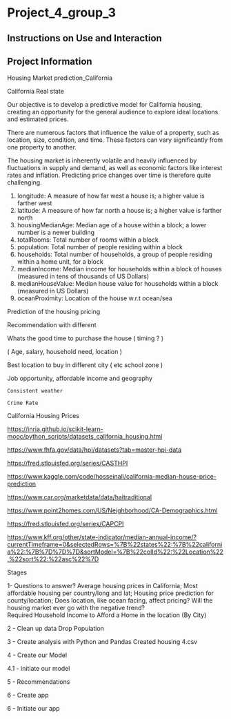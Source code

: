 # Project_4_group_3

## Instructions on Use and Interaction


## Project Information
Housing Market prediction_California

California Real state

Our objective is to develop a predictive model for California housing, creating an opportunity for the general audience to explore ideal locations and estimated prices.

There are numerous factors that influence the value of a property, such as location, size, condition, and time. These factors can vary significantly from one property to another.

The housing market is inherently volatile and heavily influenced by fluctuations in supply and demand, as well as economic factors like interest rates and inflation. Predicting price changes over time is therefore quite challenging.




1. longitude: A measure of how far west a house is; a higher value is farther west
2. latitude: A measure of how far north a house is; a higher value is farther north
3. housingMedianAge: Median age of a house within a block; a lower number is a newer building
4. totalRooms: Total number of rooms within a block
6. population: Total number of people residing within a block
7. households: Total number of households, a group of people residing within a home unit, for a block
8. medianIncome: Median income for households within a block of houses (measured in tens of thousands of US Dollars)
9. medianHouseValue: Median house value for households within a block (measured in US Dollars)
10. oceanProximity: Location of the house w.r.t ocean/sea




Prediction of the housing pricing

Recommendation with different

Whats the good time to purchase the house ( timing ? )

( Age, salary, household need, location )

Best location to buy in different city ( etc school zone )

Job opportunity, affordable income and geography
	
	Consistent weather

	Crime Rate




California Housing Prices

https://inria.github.io/scikit-learn-mooc/python_scripts/datasets_california_housing.html

https://www.fhfa.gov/data/hpi/datasets?tab=master-hpi-data

https://fred.stlouisfed.org/series/CASTHPI

https://www.kaggle.com/code/hosseinali/california-median-house-price-prediction

https://www.car.org/marketdata/data/haitraditional

https://www.point2homes.com/US/Neighborhood/CA-Demographics.html

https://fred.stlouisfed.org/series/CAPCPI

https://www.kff.org/other/state-indicator/median-annual-income/?currentTimeframe=0&selectedRows=%7B%22states%22:%7B%22california%22:%7B%7D%7D%7D&sortModel=%7B%22colId%22:%22Location%22,%22sort%22:%22asc%22%7D


Stages

1- Questions to answer?
Average housing prices in California;
Most affordable housing per country/long and lat;
Housing price prediction for county/location;
Does location, like ocean facing, affect pricing?
Will the housing market ever go with the negative trend?  
Required Household Income to Afford a Home in the location (By City)


2 - Clean up data
Drop Population

3 - Create analysis with Python and Pandas
		Created housing 4.csv

4 - Create our Model
		

4.1 - initiate our model

5 - Recommendations

6 - Create app

6 - Initiate our app 
